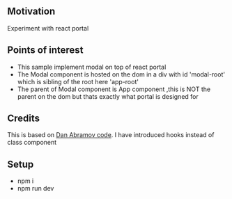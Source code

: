 <h2>Motivation</h2>
Experiment with react portal


<h2>Points of interest</h2>
<ul>
<li>This sample implement modal on top of react portal</li>
<li>The Modal component is hosted on the dom in a div with id 'modal-root' which is sibling of the root here 'app-root'</li>
<li>The parent of Modal component is App component ,this is NOT the parent on the dom but thats exactly what portal is designed for</li>
</ul>


<h2>Credits</h2>
This is based on <a href='https://codepen.io/gaearon/pen/yzMaBd'>Dan Abramov code</a>. I have introduced hooks instead of class component


<h2>Setup</h2>
<ul>
<li>npm i</li>
<li>npm run dev</li>
</ul>